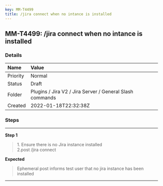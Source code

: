 ```yaml
---
key: MM-T4499
title: /jira connect when no intance is installed
---
```


## MM-T4499: /jira connect when no intance is installed

### Details

| Name     | Value                                                    |
| :------- | :------------------------------------------------------- |
| Priority | Normal                                                   |
| Status   | Draft                                                    |
| Folder   | Plugins / Jira V2 / Jira Server / General Slash commands |
| Created  | 2022-01-18T22:32:38Z                                     |

### Steps

<hr/>

**Step 1**

> <article>1. Ensure there is no Jira instance installed<br />2.post /jira connect</article>

**Expected**

> <article>Ephemeral post informs test user that no jira instance has been installed</article>

<hr/>

